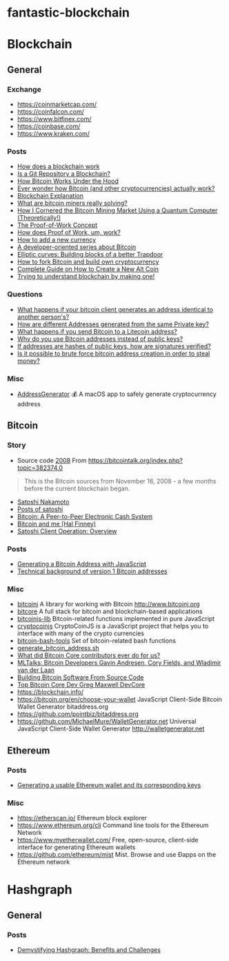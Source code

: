 # fantastic-blockchain

# Blockchain

## General

### Exchange

- https://coinmarketcap.com/
- https://coinfalcon.com/
- https://www.bitfinex.com/
- https://coinbase.com/
- https://www.kraken.com/

### Posts

- [How does a blockchain work](https://www.youtube.com/watch?v=SSo_EIwHSd4)
- [Is a Git Repository a Blockchain?](https://medium.com/@shemnon/is-a-git-repository-a-blockchain-35cb1cd2c491)
- [How Bitcoin Works Under the Hood](https://www.youtube.com/watch?v=Lx9zgZCMqXE&t=9s)
- [Ever wonder how Bitcoin (and other cryptocurrencies) actually work?](https://www.youtube.com/watch?v=bBC-nXj3Ng4)
- [Blockchain Explanation](https://www.youtube.com/watch?v=J-ab9was1p0)
- [What are bitcoin miners really solving?](https://bitcoin.stackexchange.com/questions/8031/what-are-bitcoin-miners-really-solving)
- [How I Cornered the Bitcoin Mining Market Using a Quantum Computer (Theoretically!)](https://hackernoon.com/how-i-cornered-the-bitcoin-mining-market-using-a-quantum-computer-9e5dceba9f92)
- [The Proof-of-Work Concept ](http://nakamotoinstitute.org/mempool/the-proof-of-work-concept/)
- [How does Proof of Work, um, work?](https://decentralize.today/how-does-proof-of-work-um-work-f44642b24215)
- [How to add a new currency](https://github.com/MichaelMure/WalletGenerator.net/wiki/How-to-add-a-new-currency)
- [A developer-oriented series about Bitcoin](http://davidederosa.com/basic-blockchain-programming/)
- [Elliptic curves: Building blocks of a better Trapdoor](https://blog.cloudflare.com/a-relatively-easy-to-understand-primer-on-elliptic-curve-cryptography/)
- [How to fork Bitcoin and build own cryptocurrency](https://bitcoin.stackexchange.com/questions/19287/how-to-fork-bitcoin-and-build-own-cryptocurrency)
- [Complete Guide on How to Create a New Alt Coin](https://bitcointalk.org/index.php?topic=225690.0)
- [Trying to understand blockchain by making one!](https://dev.to/damcosset/trying-to-understand-blockchain-by-making-one-ce4)

### Questions

- [What happens if your bitcoin client generates an address identical to another person's?](https://bitcoin.stackexchange.com/questions/7724/what-happens-if-your-bitcoin-client-generates-an-address-identical-to-another-pe)
- [How are different Addresses generated from the same Private key?](https://bitcoin.stackexchange.com/questions/48322/how-are-different-addresses-generated-from-the-same-private-key)
- [What happens if you send Bitcoin to a Litecoin address?](https://bitcoin.stackexchange.com/questions/16933/what-happens-if-you-send-bitcoin-to-a-litecoin-address)
- [Why do you use Bitcoin addresses instead of public keys?](https://bitcoin.stackexchange.com/questions/49158/why-do-you-use-bitcoin-addresses-instead-of-public-keys)
- [If addresses are hashes of public keys, how are signatures verified?](https://bitcoin.stackexchange.com/questions/8500/if-addresses-are-hashes-of-public-keys-how-are-signatures-verified?rq=1)
- [Is it possible to brute force bitcoin address creation in order to steal money?](https://bitcoin.stackexchange.com/questions/22/is-it-possible-to-brute-force-bitcoin-address-creation-in-order-to-steal-money)

### Misc

- [AddressGenerator](https://github.com/onmyway133/AddressGenerator) 💰 A macOS app to safely generate cryptocurrency address

## Bitcoin

### Story

- Source code [2008](https://github.com/onmyway133/fantastic-bitcoin/tree/master/2008)
From https://bitcointalk.org/index.php?topic=382374.0
> This is the Bitcoin sources from November 16, 2008 - a few months before the current blockchain began. 
- [Satoshi Nakamoto](https://en.wikipedia.org/wiki/Satoshi_Nakamoto)
- [Posts of satoshi](https://bitcointalk.org/index.php?action=profile;u=3;sa=showPosts)
- [Bitcoin: A Peer-to-Peer Electronic Cash System](http://bitcoin.org/bitcoin.pdf)
- [Bitcoin and me (Hal Finney)](https://bitcointalk.org/index.php?topic=155054.0)
- [Satoshi Client Operation: Overview](https://bitcointalk.org/index.php?topic=41718.0)

### Posts

- [Generating a Bitcoin Address with JavaScript](http://procbits.com/2013/08/27/generating-a-bitcoin-address-with-javascript)
- [Technical background of version 1 Bitcoin addresses](https://en.bitcoin.it/wiki/Technical_background_of_version_1_Bitcoin_addresses)

### Misc

- [bitcoinj](https://github.com/bitcoinj/bitcoinj) A library for working with Bitcoin http://www.bitcoinj.org
- [bitcore](https://github.com/bitpay/bitcore) A full stack for bitcoin and blockchain-based applications 
- [bitcoinjs-lib](https://github.com/bitcoinjs/bitcoinjs-lib) Bitcoin-related functions implemented in pure JavaScript
- [cryptocoinjs](https://github.com/cryptocoinjs/) CryptoCoinJS is a JavaScript project that helps you to interface with many of the crypto currencies
- [bitcoin-bash-tools](https://github.com/grondilu/bitcoin-bash-tools) Set of bitcoin-related bash functions
- [generate_bitcoin_address.sh](https://gist.github.com/colindean/5239812)
- [What did Bitcoin Core contributors ever do for us?](https://medium.com/@jfnewbery/what-did-bitcoin-core-contributors-ever-do-for-us-39fc2fedb5ef)
- [MLTalks: Bitcoin Developers Gavin Andresen, Cory Fields, and Wladimir van der Laan](https://www.youtube.com/watch?v=MGiv-OuIA5I)
- [Building Bitcoin Software From Source Code](https://www.youtube.com/watch?v=X6jtpe2_kUc)
- [Top Bitcoin Core Dev Greg Maxwell DevCore](https://www.youtube.com/watch?v=RguZ0_nmSPw)
- https://blockchain.info/
- https://bitcoin.org/en/choose-your-wallet JavaScript Client-Side Bitcoin Wallet Generator bitaddress.org
- https://github.com/pointbiz/bitaddress.org 
- https://github.com/MichaelMure/WalletGenerator.net Universal JavaScript Client-Side Wallet Generator http://walletgenerator.net

## Ethereum

### Posts

- [Generating a usable Ethereum wallet and its corresponding keys](https://kobl.one/blog/create-full-ethereum-keypair-and-address)

### Misc

- https://etherscan.io/ Ethereum block explorer
- https://www.ethereum.org/cli Command line tools for the Ethereum Network
- https://www.myetherwallet.com/ Free, open-source, client-side interface for generating Ethereum wallets
- https://github.com/ethereum/mist Mist. Browse and use Ðapps on the Ethereum network

# Hashgraph

## General

### Posts

- [Demystifying Hashgraph: Benefits and Challenges](https://hackernoon.com/demystifying-hashgraph-benefits-and-challenges-d605e5c0cee5)
